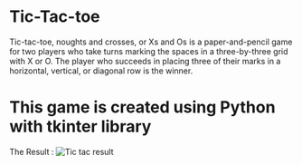 # Tic-Tac-toe
Tic-tac-toe, noughts and crosses, or Xs and Os is a paper-and-pencil game for two players who take turns marking the spaces in a three-by-three grid with X or O. The player who succeeds in placing three of their marks in a horizontal, vertical, or diagonal row is the winner.
# This game is created using Python with tkinter library


The Result :
![Tic tac result](https://user-images.githubusercontent.com/96691510/163708348-407f8cc5-c4aa-45ec-99a3-4d776761e7fe.png)

